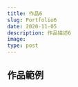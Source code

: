 ```yaml
---
title: 作品6
slug: Portfolio6
date: 2020-11-05
description: 作品描述6
image: 
type: post
---
```


## 作品範例

